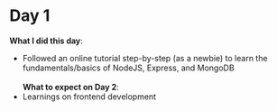 # Day 1
**What I did this day**: <br/>
+ Followed an online tutorial step-by-step (as a newbie) to learn the fundamentals/basics of NodeJS, Express, and MongoDB<br/><br/>
**What to expect on Day 2**: <br/>
+ Learnings on frontend development